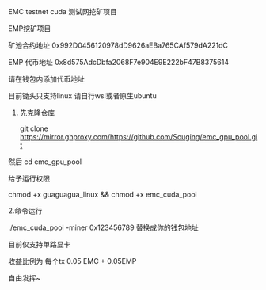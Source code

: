EMC testnet cuda 测试网挖矿项目



EMP挖矿项目

矿池合约地址
0x992D0456120978dD9626aEBa765CAf579dA221dC



EMP 代币地址
0x8d575AdcDbfa2068F7e904E9E222bF47B8375614



请在钱包内添加代币地址



目前锄头只支持linux  请自行wsl或者原生ubuntu


1. 先克隆仓库

   git clone https://mirror.ghproxy.com/https://github.com/Souging/emc_gpu_pool.git

然后
   cd emc_gpu_pool

给予运行权限

chmod +x guaguagua_linux && chmod +x emc_cuda_pool


2.命令运行 

./emc_cuda_pool -miner 0x123456789
替换成你的钱包地址

目前仅支持单路显卡

收益比例为
每个tx 0.05 EMC + 0.05EMP


自由发挥~

